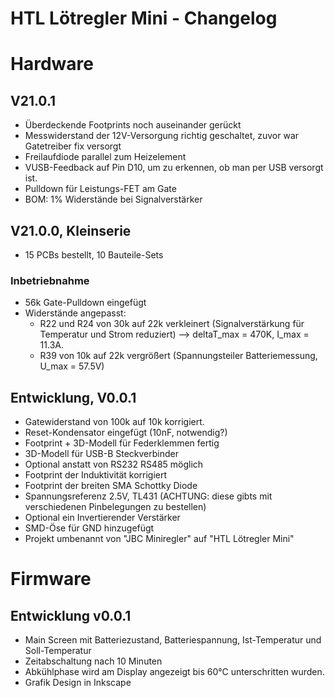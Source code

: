 HTL Lötregler Mini - Changelog
==============================

# Hardware
## V21.0.1
* Überdeckende Footprints noch auseinander gerückt
* Messwiderstand der 12V-Versorgung richtig geschaltet, zuvor war Gatetreiber fix versorgt
* Freilaufdiode parallel zum Heizelement
* VUSB-Feedback auf Pin D10, um zu erkennen, ob man per USB versorgt ist. 
* Pulldown für Leistungs-FET am Gate
* BOM: 1% Widerstände bei Signalverstärker

## V21.0.0, Kleinserie
* 15 PCBs bestellt, 10 Bauteile-Sets

### Inbetriebnahme
* 56k Gate-Pulldown eingefügt
* Widerstände angepasst: 
  * R22 und R24 von 30k auf 22k verkleinert 
    (Signalverstärkung für Temperatur und Strom reduziert) --> deltaT_max = 470K, I_max = 11.3A. 
  * R39 von 10k auf 22k vergrößert (Spannungsteiler Batteriemessung, U_max = 57.5V)

## Entwicklung, V0.0.1
* Gatewiderstand von 100k auf 10k korrigiert. 
* Reset-Kondensator eingefügt (10nF, notwendig?)
* Footprint + 3D-Modell für Federklemmen fertig
* 3D-Modell für USB-B Steckverbinder
* Optional anstatt von RS232 RS485 möglich
* Footprint der Induktivität korrigiert
* Footprint der breiten SMA Schottky Diode
* Spannungsreferenz 2.5V, TL431 (ACHTUNG: diese gibts mit verschiedenen Pinbelegungen zu bestellen)
* Optional ein Invertierender Verstärker
* SMD-Öse für GND hinzugefügt
* Projekt umbenannt von "JBC Miniregler" auf "HTL Lötregler Mini"


# Firmware
## Entwicklung v0.0.1
* Main Screen mit Batteriezustand, Batteriespannung, Ist-Temperatur und Soll-Temperatur
* Zeitabschaltung nach 10 Minuten
* Abkühlphase wird am Display angezeigt bis 60°C unterschritten wurden. 
* Grafik Design in Inkscape

